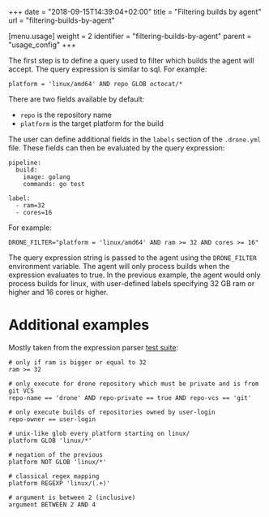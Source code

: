+++
date = "2018-09-15T14:39:04+02:00"
title = "Filtering builds by agent"
url = "filtering-builds-by-agent"

[menu.usage]
  weight = 2
  identifier = "filtering-builds-by-agent"
  parent = "usage_config"
+++

The first step is to define a query used to filter which builds the agent will accept. The query expression is similar to sql. For example:

```
platform = 'linux/amd64' AND repo GLOB octocat/*
```

There are two fields available by default:

* `repo` is the repository name
* `platform` is the target platform for the build

The user can define additional fields in the `labels` section of the `.drone.yml` file. These fields can then be evaluated by the query expression:

```
pipeline:
  build:
    image: golang
    commands: go test

label:
  - ram=32
  - cores=16
```

For example:

```
DRONE_FILTER="platform = 'linux/amd64' AND ram >= 32 AND cores >= 16"
```

The query expression string is passed to the agent using the `DRONE_FILTER` environment variable. The agent will only process builds when the expression evaluates to true. In the previous example, the agent would only process builds for linux, with user-defined labels specifying 32 GB ram or higher and 16 cores or higher.

# Additional examples

Mostly taken from the expression parser [test suite](https://github.com/drone/expr/blob/master/selector_test.go):

```
# only if ram is bigger or equal to 32
ram >= 32

# only execute for drone repository which must be private and is from git VCS
repo-name == 'drone' AND repo-private == true AND repo-vcs == 'git'

# only execute builds of repositories owned by user-login
repo-owner == user-login

# unix-like glob every platform starting on linux/
platform GLOB 'linux/*'

# negation of the previous
platform NOT GLOB 'linux/*'

# classical regex mapping
platform REGEXP 'linux/(.+)'

# argument is between 2 (inclusive)
argument BETWEEN 2 AND 4
```
